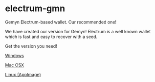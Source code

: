 # electrum-gmn
Gemyn Electrum-based wallet. Our recommended one!

We have created our version for Gemyn! Electrum is a well known wallet which is fast and easy to recover with a seed.

Get the version you need!

[Windows](https://github.com/proyecto-gemyn/electrum-gmn/releases/download/4.2.1/electrum-gmn-4.2.1-setup.exe)

[Mac OSX](https://github.com/proyecto-gemyn/electrum-gmn/releases/download/4.2.1/Electrum-GMN-4.2.1.dmg)

[Linux (AppImage)](https://github.com/proyecto-gemyn/electrum-gmn/releases/download/4.2.1/electrum-gmn-4.2.1-x86_64.AppImage)
